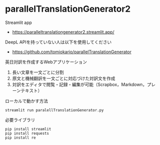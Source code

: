 # parallelTranslationGenerator2

Streamlit app
- https://paralleltranslationgenerator2.streamlit.app/

DeepL APIを持っていない人は以下を使用してください
- https://github.com/tomiokario/parallelTranslationGenerator

英日対訳を作成するWebアプリケーション
1. 長い文章を一文ごとに分割
2. 原文と機械翻訳を一文ごとに対応づけた対訳文を作成
3. 対訳をエディタで閲覧・記録・編集が可能（Scrapbox，Markdown，プレーンテキスト）

ローカルで動かす方法
```
streamlit run paralellTranslationGenerator.py
```

必要ライブラリ
```
pip install streamlit
pip install requests
pip install re
```
